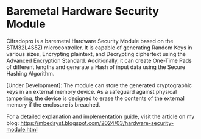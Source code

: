 # Baremetal Hardware Security Module
Cifradopro is a baremetal Hardware Security Module based on the STM32L4S5ZI microcontroller. It is capable of generating Random Keys in various sizes, Encrypting plaintext, and Decrypting ciphertext using the Advanced Encryption Standard. Additionally, it can create One-Time Pads of different lengths and generate a Hash of input data using the Secure Hashing Algorithm. 

[Under Development]: The module can store the generated cryptographic keys in an external memory device. As a safeguard against physical tampering, the device is designed to erase the contents of the external memory if the enclosure is breached.

For a detailed explanation and implementation guide, visit the article on my blog:
https://mbedsyst.blogspot.com/2024/03/hardware-security-module.html
